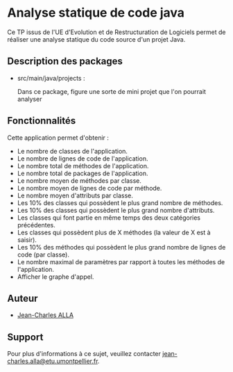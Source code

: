 
# Analyse statique de code java

Ce TP issus de l'UE d'Evolution et de Restructuration de Logiciels permet de réaliser une analyse statique du code source d'un projet Java.

## Description des packages

- src/main/java/projects :

  Dans ce package, figure une sorte de mini projet que l'on pourrait analyser


## Fonctionnalités

Cette application permet d'obtenir :

- Le nombre de classes de l'application.
- Le nombre de lignes de code de l'application.
- Le nombre total de méthodes de l'application.
- Le nombre total de packages de l'application.
- Le nombre moyen de méthodes par classe.
- Le nombre moyen de lignes de code par méthode.
- Le nombre moyen d'attributs par classe.
- Les 10% des classes qui possèdent le plus grand nombre de méthodes.
- Les 10% des classes qui possèdent le plus grand nombre d'attributs.
- Les classes qui font partie en même temps des deux catégories précédentes.
- Les classes qui possèdent plus de X méthodes (la valeur de X est à saisir).
- Les 10% des méthodes qui possèdent le plus grand nombre de lignes de code (par classe).
- Le nombre maximal de paramètres par rapport à toutes les méthodes de l'application.
- Afficher le graphe d'appel.


## Auteur

- [Jean-Charles ALLA](https://github.com/charlister)


## Support

Pour plus d'informations à ce sujet, veuillez contacter jean-charles.alla@etu.umontpellier.fr.


